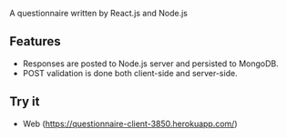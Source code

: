 A questionnaire written by React.js and Node.js

## Features

* Responses are posted to Node.js server and persisted to MongoDB.
* POST validation is done both client-side and server-side.

## Try it

* Web (https://questionnaire-client-3850.herokuapp.com/)
